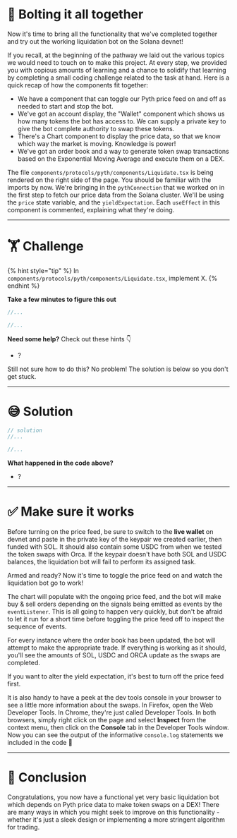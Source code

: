 # 🔩 Bolting it all together

Now it's time to bring all the functionality that we've completed together and try out the working liquidation bot on the Solana devnet!

If you recall, at the beginning of the pathway we laid out the various topics we would need to touch on to make this project. At every step, we provided you with copious amounts of learning and a chance to solidify that learning by completing a small coding challenge related to the task at hand. Here is a quick recap of how the components fit together:

- We have a component that can toggle our Pyth price feed on and off as needed to start and stop the bot.
- We've got an account display, the "Wallet" component which shows us how many tokens the bot has access to. We can supply a private key to give the bot complete authority to swap these tokens.
- There's a Chart component to display the price data, so that we know which way the market is moving. Knowledge is power!
- We've got an order book and a way to generate token swap transactions based on the Exponential Moving Average and execute them on a DEX.

The file `components/protocols/pyth/components/Liquidate.tsx` is being rendered on the right side of the page. You should be familiar with the imports by now. We're bringing in the `pythConnection` that we worked on in the first step to fetch our price data from the Solana cluster. We'll be using the `price` state variable, and the `yieldExpectation`. Each `useEffect` in this component is commented, explaining what they're doing.

---

# 🏋️ Challenge

{% hint style="tip" %}
In `components/protocols/pyth/components/Liquidate.tsx`, implement X.
{% endhint %}

**Take a few minutes to figure this out**

```typescript
//...

//...
```

**Need some help?** Check out these hints 👇

- ?

Still not sure how to do this? No problem! The solution is below so you don't get stuck.

---

# 😅 Solution

```typescript
// solution
//...

//...
```

**What happened in the code above?**

- ?

---

# ✅ Make sure it works

Before turning on the price feed, be sure to switch to the **live wallet** on devnet and paste in the private key of the keypair we created earlier, then funded with SOL. It should also contain some USDC from when we tested the token swaps with Orca. If the keypair doesn't have both SOL and USDC balances, the liquidation bot will fail to perform its assigned task.

Armed and ready? Now it's time to toggle the price feed on and watch the liquidation bot go to work!

The chart will populate with the ongoing price feed, and the bot will make buy & sell orders depending on the signals being emitted as events by the `eventListener`. This is all going to happen very quickly, but don't be afraid to let it run for a short time before toggling the price feed off to inspect the sequence of events.

For every instance where the order book has been updated, the bot will attempt to make the appropriate trade. If everything is working as it should, you'll see the amounts of SOL, USDC and ORCA update as the swaps are completed.

If you want to alter the yield expectation, it's best to turn off the price feed first.

It is also handy to have a peek at the dev tools console in your browser to see a little more information about the swaps. In Firefox, open the Web Developer Tools. In Chrome, they're just called Developer Tools. In both browsers, simply right click on the page and select **Inspect** from the context menu, then click on the **Console** tab in the Developer Tools window. Now you can see the output of the informative `console.log` statements we included in the code 🚀

---

# 🏁 Conclusion

Congratulations, you now have a functional yet very basic liquidation bot which depends on Pyth price data to make token swaps on a DEX! There are many ways in which you might seek to improve on this functionality - whether it's just a sleek design or implementing a more stringent algorithm for trading.
